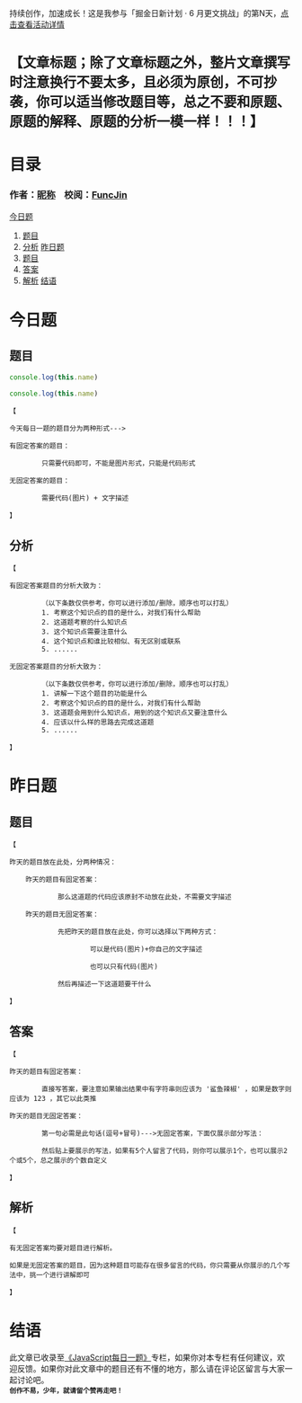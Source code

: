 持续创作，加速成长！这是我参与「掘金日新计划 · 6 月更文挑战」的第N天，[点击查看活动详情](https://juejin.cn/post/7099702781094674468)

# ```【文章标题；除了文章标题之外，整片文章撰写时注意换行不要太多，且必须为原创，不可抄袭，你可以适当修改题目等，总之不要和原题、原题的解释、原题的分析一模一样！！！】```

# 目录
### 作者：[昵称](链接)&nbsp;&nbsp;&nbsp;&nbsp;校阅：[FuncJin](https://juejin.cn/user/87580250747917)
[今日题](#current-topic)
1. [题目](#c-topic)
2. [分析](#c-explan)
[昨日题](#pre-topic)
1. [题目](#p-topic)
2. [答案](#p-answer)
3. [解析](#p-explain)
[结语](#epilogue)
# <span id='current-topic'>今日题</span>
## <span id='c-topic'>题目</span>

```JavaScript
console.log(this.name)
```

```js
console.log(this.name)
```


```
【

今天每日一题的题目分为两种形式--->

有固定答案的题目：

        只需要代码即可，不能是图片形式，只能是代码形式

无固定答案的题目：

        需要代码(图片) + 文字描述

】
```
## <span id='c-explan'>分析</span>
```
【

有固定答案题目的分析大致为：

        （以下条数仅供参考，你可以进行添加/删除，顺序也可以打乱）
        1. 考察这个知识点的目的是什么，对我们有什么帮助
        2. 这道题考察的什么知识点
        3. 这个知识点需要注意什么
        4. 这个知识点和谁比较相似、有无区别或联系
        5. ......

无固定答案题目的分析大致为：

        （以下条数仅供参考，你可以进行添加/删除，顺序也可以打乱）
        1. 讲解一下这个题目的功能是什么
        2. 考察这个知识点的目的是什么，对我们有什么帮助
        3. 这道题会用到什么知识点，用到的这个知识点又要注意什么
        4. 应该以什么样的思路去完成这道题
        5. ......

】
```
# <span id='pre-topic'>昨日题</span>
## <span id='p-topic'>题目</span>
```
【

昨天的题目放在此处，分两种情况：

    昨天的题目有固定答案：

            那么这道题的代码应该原封不动放在此处，不需要文字描述

    昨天的题目无固定答案：

            先把昨天的题目放在此处，你可以选择以下两种方式：

                    可以是代码(图片)+你自己的文字描述

                    也可以只有代码(图片)

            然后再描述一下这道题要干什么

】
```
## <span id='p-answer'>答案</span>
```
【

昨天的题目有固定答案：

        直接写答案，要注意如果输出结果中有字符串则应该为 '鲨鱼辣椒' ，如果是数字则应该为 123 ，其它以此类推

昨天的题目无固定答案：

        第一句必需是此句话(逗号+冒号)--->无固定答案，下面仅展示部分写法：

        然后贴上要展示的写法，如果有5个人留言了代码，则你可以展示1个，也可以展示2个或5个，总之展示的个数自定义

】
```
## <span id='p-explain'>解析</span>
```
【

有无固定答案均要对题目进行解析。

如果是无固定答案的题目，因为这种题目可能存在很多留言的代码，你只需要从你展示的几个写法中，挑一个进行讲解即可

】
```
# <span id='epilogue'>结语</span>
此文章已收录至[《JavaScript每日一题》](https://juejin.cn/column/7095526138415415310)专栏，如果你对本专栏有任何建议，欢迎反馈。如果你对此文章中的题目还有不懂的地方，那么请在评论区留言与大家一起讨论吧。<br/>**``创作不易，少年，就请留个赞再走吧！``**
